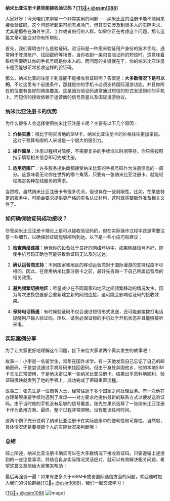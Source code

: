 **纳米比亚注册卡是否能接收验证码？[[TG💪+ @esim1088](https://t.me/s/esim1088)]**

大家好呀！今天咱们来聊聊一个非常实用的问题——纳米比亚的注册卡能不能用来接收验证码。这个问题听起来可能有点冷门，但其实它涉及到很多人的实际需求，尤其是那些在海外生活、工作或者旅行的人群。如果你正在考虑这个问题，那么这篇文章可能会对你有所帮助。

首先，我们得明白什么是验证码。验证码是一种用来验证用户身份的技术手段，通常用于登录账户、找回密码等场景。当你收到一条包含验证码的短信时，这意味着系统需要确认你的手机号码是你本人的。而问题的关键就在于，你的纳米比亚注册卡是否能够正常接收这样的验证码。

那么，纳米比亚的注册卡到底能不能接收验证码呢？答案是：**大多数情况下是可以的**。不过这里有个前提条件，那就是你的手机卡必须支持国际漫游功能，并且你所在的位置有良好的网络覆盖。这是因为验证码通常通过短信的形式发送到你的手机上，而短信的接收依赖于运营商的信号质量以及国际漫游协议。

### 纳米比亚注册卡的优势

为什么很多人会选择使用纳米比亚注册卡呢？主要有以下几个原因：

1. **价格实惠**：相比于购买当地的SIM卡，纳米比亚注册卡的价格往往更加亲民。这对于预算有限的人来说是一个很大的吸引力。
   
2. **操作简单**：注册过程相对简便，不需要复杂的手续或长时间等待。你只需按照指示填写相关信息即可完成注册。

3. **适用范围广**：许多服务提供商都接受纳米比亚的手机号码作为注册信息的一部分。这意味着无论你在世界的哪个角落，只要有一张纳米比亚注册卡，就能轻松搞定各种在线服务的需求。

当然啦，虽然纳米比亚注册卡有很多优点，但也存在一些局限性。比如，在某些特定的服务中，可能会要求提供更严格的实名认证材料，这时就需要额外准备相关文件了。

### 如何确保验证码成功接收？

尽管纳米比亚注册卡理论上是可以接收验证码的，但在实际操作过程中还是需要注意一些细节，以确保验证码能够顺利到达。以下是一些小技巧和建议：

1. **检查网络连接**：确保你的设备处于良好的网络环境中。如果网络信号不好，即使手机号码正确也可能导致验证码无法及时送达。

2. **确认运营商支持**：不同国家和地区的移动运营商对于国际漫游的支持程度不尽相同。因此，在使用纳米比亚注册卡之前，最好先咨询一下自己所属运营商的相关政策。

3. **避免频繁切换地区**：尽量减少在不同国家和地区之间频繁移动的情况发生。因为每次更换位置都会重新建立新的网络连接，这可能会影响验证码的接收效果。

4. **保持电话畅通**：有时候验证码不仅会通过短信形式发送，还可能直接拨打电话提醒用户输入验证码。所以，请务必保证你的手机处于开机状态并且能够接听来电。

### 实际案例分享

为了让大家更好地理解这个问题，接下来给大家讲两个真实发生的故事吧！

故事一：小李是一名留学生，常年在国外求学。有一天他发现自己忘记了自己的邮箱密码，于是尝试通过手机号码来找回密码。但由于身处异国他乡，他的本地SIM卡无法正常使用，于是他决定试用一张纳米比亚注册卡。结果出乎意料地顺利，验证码很快就发到了他的手机上，成功完成了密码重置流程。

故事二：张先生是一位商务人士，经常往返于多个国家之间处理业务。有一次他在办理某项重要手续时遇到了麻烦——对方要求他提供最新的联系方式以便发送验证码。由于当时他的手机没有足够的信号覆盖，张先生果断选择了一张纳米比亚注册卡作为备用方案。最终，整个过程非常顺畅，没有耽误任何时间。

这两个例子充分说明了纳米比亚注册卡在实际应用中的便利性和可靠性。当然啦，具体情况还是要根据个人的实际状况来判断哦！

### 总结

综上所述，纳米比亚注册卡确实可以在大多数情况下接收验证码。只要遵循上述提到的一些注意事项，并结合自身实际情况灵活应对，就可以有效解决相关问题。希望这篇文章能给大家带来帮助！

最后再强调一遍：如果有更多关于eSIM卡或者国际通信方面的问题，欢迎随时加入我们的讨论群组[[TG💪+ @esim1088](https://t.me/s/esim1088)]，我们一起交流学习！

[[TG💪+ @esim1088](https://t.me/s/esim1088) ![Image](https://i.postimg.cc/4NQfJmqS/Snipaste-2025-05-13-00-14-12.png)]